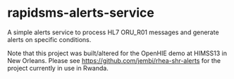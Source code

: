 rapidsms-alerts-service
=======================

A simple alerts service to process HL7 ORU_R01 messages and generate alerts on specific conditions.

Note that this project was built/altered for the OpenHIE demo at HIMSS13 in New Orleans.
Please see https://github.com/jembi/rhea-shr-alerts for the project currently in use in Rwanda.
